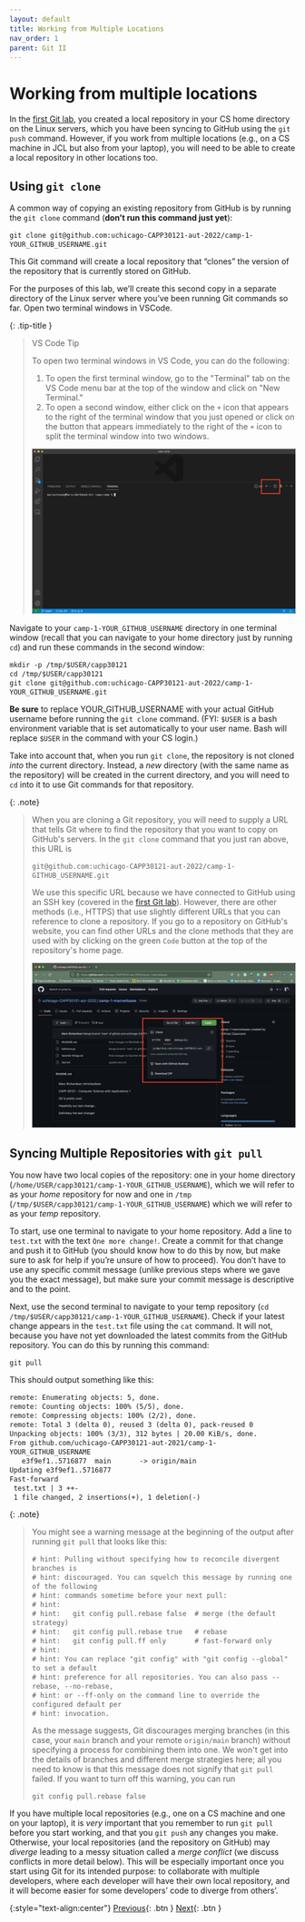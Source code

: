 ```yaml
---
layout: default
title: Working from Multiple Locations
nav_order: 1
parent: Git II
---
```


# Working from multiple locations

In the [first Git lab](../s2-git-i/index.html), you created a local repository in your CS home directory on the Linux servers, which you have been syncing to GitHub using the `git push` command. However, if you work from multiple locations (e.g., on a CS machine in JCL but also from your laptop), you will need to be able to create a local repository in other locations too.

## Using `git clone`

A common way of copying an existing repository from GitHub is by running the `git clone` command (**don’t run this command just yet**):

```
git clone git@github.com:uchicago-CAPP30121-aut-2022/camp-1-YOUR_GITHUB_USERNAME.git
```

This Git command will create a local repository that “clones” the version of the repository that is currently stored on GitHub.

For the purposes of this lab, we’ll create this second copy in a separate directory of the Linux server where you’ve been running Git commands so far. Open two terminal windows in VSCode.

{: .tip-title }
> VS Code Tip
>
> To open two terminal windows in VS Code, you can do the following:
> 1. To open the first terminal window, go to the "Terminal" tab on the VS Code menu bar at the top of the window and click on "New Terminal."
> 1. To open a second window, either click on the `+` icon that appears to the right of the terminal window that you just opened or click on the button that appears immediately to the right of the `+` icon to split the terminal window into two windows.
> 
> ![Screenshot of new terminal options in VS Code - MacOS](../assets/img/vs-code-new-terminal.png)

Navigate to your `camp-1-YOUR_GITHUB_USERNAME` directory in one terminal window (recall that you can navigate to your home directory just by running `cd`) and run these commands in the second window:

```
mkdir -p /tmp/$USER/capp30121
cd /tmp/$USER/capp30121
git clone git@github.com:uchicago-CAPP30121-aut-2022/camp-1-YOUR_GITHUB_USERNAME.git
```

**Be sure** to replace YOUR_GITHUB_USERNAME with your actual GitHub username before running the `git clone` command. (FYI: `$USER` is a bash environment variable that is set automatically to your user name. Bash will replace `$USER` in the command with your CS login.)

Take into account that, when you run `git clone`, the repository is not cloned _into_ the current directory. Instead, a _new_ directory (with the same name as the repository) will be created in the current directory, and you will need to `cd` into it to use Git commands for that repository.

{: .note}
> When you are cloning a Git repository, you will need to supply a URL that tells Git where to find the repository that you want to copy on GitHub's servers. In the `git clone` command that you just ran above, this URL is
> 
> ```
> git@github.com:uchicago-CAPP30121-aut-2022/camp-1-GITHUB_USERNAME.git
> ```
>
> We use this specific URL because we have connected to GitHub using an SSH key (covered in the [first Git lab](../s2-git-i/1-getting-started.html#using-git-with-ssh)). However, there are other methods (i.e., HTTPS) that use slightly different URLs that you can reference to clone a repository. If you go to a repository on GitHub's website, you can find other URLs and the clone methods that they are used with by clicking on the green `Code` button at the top of the repository's home page.
>
> ![Screenshot of GitHub's website showing the different URLs to use for cloning a repository](../assets/img/github-clone-URLs.png)

## Syncing Multiple Repositories with `git pull`

You now have two local copies of the repository: one in your home directory (`/home/USER/capp30121/camp-1-YOUR_GITHUB_USERNAME`), which we will refer to as your _home_ repository for now and one in `/tmp` (`/tmp/$USER/capp30121/camp-1-YOUR_GITHUB_USERNAME`) which we will refer to as your _temp_ repository.

To start, use one terminal to navigate to your home repository. Add a line to `test.txt` with the text `One more change!`. Create a commit for that change and push it to GitHub (you should know how to do this by now, but make sure to ask for help if you’re unsure of how to proceed). You don’t have to use any specific commit message (unlike previous steps where we gave you the exact message), but make sure your commit message is descriptive and to the point.

Next, use the second terminal to navigate to your temp repository (`cd /tmp/$USER/capp30121/camp-1-YOUR_GITHUB_USERNAME`). Check if your latest change appears in the `test.txt` file using the `cat` command. It will not, because you have not yet downloaded the latest commits from the GitHub repository. You can do this by running this command:

```
git pull
```

This should output something like this:

```
remote: Enumerating objects: 5, done.
remote: Counting objects: 100% (5/5), done.
remote: Compressing objects: 100% (2/2), done.
remote: Total 3 (delta 0), reused 3 (delta 0), pack-reused 0
Unpacking objects: 100% (3/3), 312 bytes | 20.00 KiB/s, done.
From github.com/uchicago-CAPP30121-aut-2021/camp-1-YOUR_GITHUB_USERNAME
   e3f9ef1..5716877  main       -> origin/main
Updating e3f9ef1..5716877
Fast-forward
 test.txt | 3 ++-
 1 file changed, 2 insertions(+), 1 deletion(-)
```

{: .note} 
> You might see a warning message at the beginning of the output after running `git pull` that looks like this:
> 
> ```
> # hint: Pulling without specifying how to reconcile divergent branches is
> # hint: discouraged. You can squelch this message by running one of the following
> # hint: commands sometime before your next pull:
> # hint: 
> # hint:   git config pull.rebase false  # merge (the default strategy)
> # hint:   git config pull.rebase true   # rebase
> # hint:   git config pull.ff only       # fast-forward only
> # hint: 
> # hint: You can replace "git config" with "git config --global" to set a default
> # hint: preference for all repositories. You can also pass --rebase, --no-rebase,
> # hint: or --ff-only on the command line to override the configured default per
> # hint: invocation.
> ```
>
> As the message suggests, Git discourages merging branches (in this case, your `main` branch and your remote `origin/main` branch) without specifying a process for combining them into one. We won't get into the details of branches and different merge strategies here; all you need to know is that this message does not signify that `git pull` failed. If you want to turn off this warning, you can run
> 
> ```
> git config pull.rebase false
> ```

If you have multiple local repositories (e.g., one on a CS machine and one on your laptop), it is *very* important that you remember to run `git pull` before you start working, and that you `git push` any changes you make. Otherwise, your local repositories (and the repository on GitHub) may _diverge_ leading to a messy situation called a _merge conflict_ (we discuss conflicts in more detail below). This will be especially important once you start using Git for its intended purpose: to collaborate with multiple developers, where each developer will have their own local repository, and it will become easier for some developers’ code to diverge from others’.

{:style="text-align:center"}
[Previous](./index.html){: .btn } [Next](./2-commit-log.html){: .btn }
